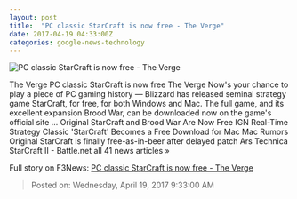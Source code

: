 ```yaml
---
layout: post
title:  "PC classic StarCraft is now free - The Verge"
date: 2017-04-19 04:33:00Z
categories: google-news-technology
---
```


![PC classic StarCraft is now free - The Verge](https://cdn0.vox-cdn.com/thumbor/PkDCtYIGbRKwtPHK7BbkNCIV2mU=/0x60:640x420/1600x900/cdn0.vox-cdn.com/uploads/chorus_image/image/54333301/sc1.0.jpg)

The Verge PC classic StarCraft is now free The Verge Now's your chance to play a piece of PC gaming history — Blizzard has released seminal strategy game StarCraft, for free, for both Windows and Mac. The full game, and its excellent expansion Brood War, can be downloaded now on the game's official site ... Original StarCraft and Brood War Are Now Free IGN Real-Time Strategy Classic 'StarCraft' Becomes a Free Download for Mac Mac Rumors Original StarCraft is finally free-as-in-beer after delayed patch Ars Technica StarCraft II - Battle.net all 41 news articles »


Full story on F3News: [PC classic StarCraft is now free - The Verge](http://www.f3nws.com/n/rJVY4F)

> Posted on: Wednesday, April 19, 2017 9:33:00 AM
